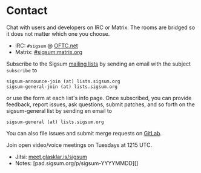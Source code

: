 # Contact

Chat with users and developers on IRC or Matrix. The rooms are bridged so it
does not matter which one you choose.

  - IRC: `#sigsum` @ [OFTC.net][]
  - Matrix: [#sigsum:matrix.org][]

[OFTC.net]: https://oftc.net/
[#sigsum:matrix.org]: https://app.element.io/#/room/#sigsum:matrix.org

Subscribe to the Sigsum [mailing lists][] by sending an email with the subject
`subscribe` to

    sigsum-announce-join (at) lists.sigsum.org
    sigsum-general-join (at) lists.sigsum.org

or use the form at each list's info page.  Once subscribed, you can provide
feedback, report issues, ask questions, submit patches, and so forth on the
sigsum-general list by sending en email to

    sigsum-general (at) lists.sigsum.org

You can also file issues and submit merge requests on [GitLab][].

[mailing lists]: https://lists.sigsum.org/mailman3/postorius/lists/
[GitLab]: https://git.glasklar.is/sigsum/

Join open video/voice meetings on Tuesdays at 1215 UTC.

  - Jitsi: [meet.glasklar.is/sigsum][]
  - Notes: [pad.sigsum.org/p/sigsum-YYYYMMDD][]

[meet.glasklar.is/sigsum]: https://meet.glasklar.is/sigsum
[pad.sigsum.org/p/sigsum-YYMMDD]: https://pad.sigsum.org/p/sigsum-YYMMDD
